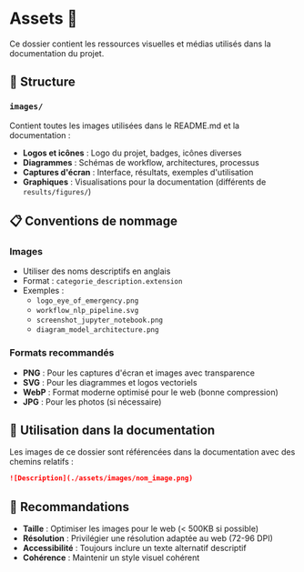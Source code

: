 # Assets 📁

Ce dossier contient les ressources visuelles et médias utilisés dans la documentation du projet.

## 📂 Structure

### `images/`
Contient toutes les images utilisées dans le README.md et la documentation :

- **Logos et icônes** : Logo du projet, badges, icônes diverses
- **Diagrammes** : Schémas de workflow, architectures, processus
- **Captures d'écran** : Interface, résultats, exemples d'utilisation
- **Graphiques** : Visualisations pour la documentation (différents de `results/figures/`)

## 📋 Conventions de nommage

### Images
- Utiliser des noms descriptifs en anglais
- Format : `categorie_description.extension`
- Exemples :
  - `logo_eye_of_emergency.png`
  - `workflow_nlp_pipeline.svg`
  - `screenshot_jupyter_notebook.png`
  - `diagram_model_architecture.png`

### Formats recommandés
- **PNG** : Pour les captures d'écran et images avec transparence
- **SVG** : Pour les diagrammes et logos vectoriels
- **WebP** : Format moderne optimisé pour le web (bonne compression)
- **JPG** : Pour les photos (si nécessaire)

## 🔗 Utilisation dans la documentation

Les images de ce dossier sont référencées dans la documentation avec des chemins relatifs :

```markdown
![Description](./assets/images/nom_image.png)
```

## 📏 Recommandations

- **Taille** : Optimiser les images pour le web (< 500KB si possible)
- **Résolution** : Privilégier une résolution adaptée au web (72-96 DPI)
- **Accessibilité** : Toujours inclure un texte alternatif descriptif
- **Cohérence** : Maintenir un style visuel cohérent
